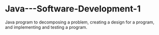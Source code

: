 # Java---Software-Development-1
Java program to decomposing a problem, creating a design for a program, and implementing and testing a program.
